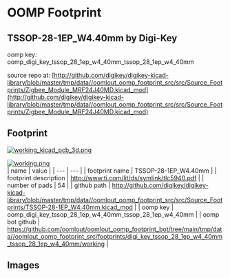 # OOMP Footprint  
## TSSOP-28-1EP_W4.40mm  by Digi-Key  
  
oomp key: oomp_digi_key_tssop_28_1ep_w4_40mm_tssop_28_1ep_w4_40mm  
  
source repo at: [http://github.com/digikey/digikey-kicad-library/blob/master/tmp/data//oomlout_oomp_footprint_src/src/Source_Footprints/Zigbee_Module_MRF24J40MD.kicad_mod](http://github.com/digikey/digikey-kicad-library/blob/master/tmp/data//oomlout_oomp_footprint_src/src/Source_Footprints/Zigbee_Module_MRF24J40MD.kicad_mod)  
## Footprint  
  
[![working_kicad_pcb_3d.png](working_kicad_pcb_3d_600.png)](working_kicad_pcb_3d.png)  
  
[![working.png](working_600.png)](working.png)  
| name | value | 
| --- | --- | 
| footprint name | TSSOP-28-1EP_W4.40mm | 
| footprint description | http://www.ti.com/lit/ds/symlink/tlc5940.pdf | 
| number of pads | 54 | 
| github path | http://github.com/digikey/digikey-kicad-library/blob/master/tmp/data//oomlout_oomp_footprint_src/src/Source_Footprints/TSSOP-28-1EP_W4.40mm.kicad_mod | 
| oomp key | oomp_digi_key_tssop_28_1ep_w4_40mm_tssop_28_1ep_w4_40mm | 
| oomp bot github | https://github.com/oomlout/oomlout_oomp_footprint_bot/tree/main/tmp/data//oomlout_oomp_footprint_src/footprints/digi_key_tssop_28_1ep_w4_40mm_tssop_28_1ep_w4_40mm/working | 
## Images  
